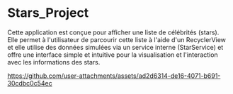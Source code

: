 # Stars_Project
Cette application est conçue pour afficher une liste de célébrités (stars). Elle permet à l'utilisateur de parcourir cette liste à l'aide d'un RecyclerView et elle utilise des données simulées via un service interne (StarService) et offre une interface simple et intuitive pour la visualisation et l'interaction avec les informations des stars.

https://github.com/user-attachments/assets/ad2d6314-de16-4071-b691-30cdbc0c54ec
